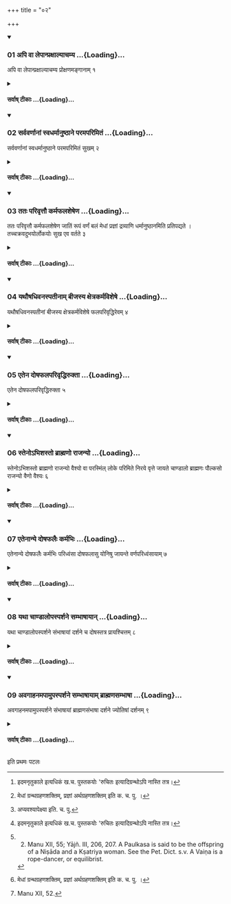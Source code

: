 +++
title = "०२"

+++

<div class="js_include" includetitle="true" newlevelforh1="3" unfilled url="/vedAH_yajuH/taittirIyam/sUtram/ApastambaH/dharma-sUtram/vishvAsa-prastutiH/2/01/02/01_api_vA_lepAnpraxAlyAchamya.md">
<details open><summary><h3>01 अपि वा लेपान्प्रक्षाल्याचम्य ...{Loading}...</h3></summary>

अपि वा लेपान्प्रक्षाल्याचम्य प्रोक्षणमङ्गानाम् १
</details>
</div>
<div class="js_include collapsed" newlevelforh1="4" title="सर्वाष् टीकाः" unfilled url="/vedAH_yajuH/taittirIyam/sUtram/ApastambaH/dharma-sUtram/sarvASh_TIkAH/2/01/02/01_api_vA_lepAnpraxAlyAchamya.md">
<details><summary><h4>सर्वाष् टीकाः ...{Loading}...</h4></summary>
<details><summary>Bühler</summary>

1. Or they shall remove the stains with earth or water, sip water, and sprinkle the body with water.
</details>
<details><summary>हरदत्त-टीका</summary>

##### सूत्रम्
अपि वा लेपान्प्रक्षाल्याऽऽचम्य प्रोक्षणमङ्गानाम् ॥ १ ॥  
##### टिप्पनी
अपि वा रेतसो रजसश्च ये लेपास्तानद्भिर्मृदा च प्रक्षाल्याऽऽचम्य अङ्गानां प्रोक्षणं शिरःप्रभृतीनां कर्तव्यम्[^१] । रुचितो व्यवस्था । यावता प्रयतो मन्यते ॥ १॥  

[^१]: इदमनृतुकाले इत्यधिकं ख.च. पुस्तकयोः 'रुचितः इत्यादिग्रन्थोऽपि नास्ति तत्र।
</details>
</details>
</div>
<div class="js_include" includetitle="true" newlevelforh1="3" unfilled url="/vedAH_yajuH/taittirIyam/sUtram/ApastambaH/dharma-sUtram/vishvAsa-prastutiH/2/01/02/02_sarvavarNAnAM_svadharmAnuShThAne_paramaparimitaM.md">
<details open><summary><h3>02 सर्ववर्णानां स्वधर्मानुष्ठाने परमपरिमितं ...{Loading}...</h3></summary>

सर्ववर्णानां स्वधर्मानुष्ठाने परमपरिमितं सुखम् २
</details>
</div>
<div class="js_include collapsed" newlevelforh1="4" title="सर्वाष् टीकाः" unfilled url="/vedAH_yajuH/taittirIyam/sUtram/ApastambaH/dharma-sUtram/sarvASh_TIkAH/2/01/02/02_sarvavarNAnAM_svadharmAnuShThAne_paramaparimitaM.md">
<details><summary><h4>सर्वाष् टीकाः ...{Loading}...</h4></summary>
<details><summary>Bühler</summary>

2. Men of all castes, if they fulfil their (assigned) duties, enjoy (in heaven) the highest, imperishable bliss.
</details>
<details><summary>हरदत्त-टीका</summary>

##### सूत्रम्
सर्ववर्णानां स्वधर्मानुष्ठाने परमपरिमितं सुखम् ॥२॥  
##### टिप्पनी
सर्वेषामेव वर्णानां ब्राह्मणादीनां चतुर्णां ये स्वधर्मा वर्णप्रयुक्ता आश्रमप्रयुक्ता उभयप्रयुक्ता वा तेषामवैगुण्येनाऽऽन्तादनुष्ठाने सति परमुत्कृष्टं अपरिमितमक्षयं सुखं स्वर्गाख्यं भवति ॥२॥
</details>
</details>
</div>
<div class="js_include" includetitle="true" newlevelforh1="3" unfilled url="/vedAH_yajuH/taittirIyam/sUtram/ApastambaH/dharma-sUtram/vishvAsa-prastutiH/2/01/02/03_tataH_parivRttau_karmaphalasheSheNa.md">
<details open><summary><h3>03 ततः परिवृत्तौ कर्मफलशेषेण ...{Loading}...</h3></summary>

ततः परिवृत्तौ कर्मफलशेषेण जातिं रूपं वर्णं बलं मेधां प्रज्ञां द्रव्याणि धर्मानुष्ठानमिति प्रतिपद्यते । तच्चक्रवदुभयोर्लोकयोः सुख एव वर्तते ३
</details>
</div>
<div class="js_include collapsed" newlevelforh1="4" title="सर्वाष् टीकाः" unfilled url="/vedAH_yajuH/taittirIyam/sUtram/ApastambaH/dharma-sUtram/sarvASh_TIkAH/2/01/02/03_tataH_parivRttau_karmaphalasheSheNa.md">
<details><summary><h4>सर्वाष् टीकाः ...{Loading}...</h4></summary>
<details><summary>Bühler</summary>

3. Afterwards when (a man who has fulfilled his duties) returns to this world, he obtains, by virtue of a remainder of merit, birth in a distinguished family, beauty of form, beauty of complexion, strength, aptitude for learning, wisdom, wealth, and the gift of fulfilling the laws of his (caste and order). Therefore in both worlds he dwells in happiness, (rolling) like a wheel (from the one to the other).
</details>
<details><summary>हरदत्त-टीका</summary>

##### सूत्रम्
ततः परिवृत्तौ कर्मफलशेषेण जातिं रूपं वर्ण बलं मेधां प्रज्ञां द्रव्याणि धर्मानुष्ठानमिति प्रतिपद्यते तच्चक्रवदुभयोर्लोकयोः सुख एव वर्तते ॥ ३ ॥  
###### प्रस्तावः
न केवलमेतावत् । किं तर्हि ?  
##### टिप्पनी
ततः सुखानुभवानन्तरं परिवृत्तिरिह लोके जन्म भवति । तस्यां च कर्मणां यः फलशेषोऽभुक्तोऽशः, तेन जातिं ब्राह्मणादिकां विशिष्टे वा कुले जन्म । रूपं कान्तिम् । वर्ण हेमादितुल्यम् ।  बलं प्रतिपक्षनिग्रहक्षमम् । मेधां [^२] ग्रन्थधारणशक्तिम् । प्रज्ञा अर्थधारणशक्तिम् । द्रव्याणि स्वर्णादीनि । धर्मानुष्ठानम् इतिकरणाद्यच्चान्यदेवं युक्तं तत्सर्वं प्रतिपद्यते । सर्वत्र धर्मशेषो हेतुः । कर्माणि भुज्यमानानि सावशेषाणि भुज्यन्ते । ऐहिकस्य शरीरग्रहणादेरपि कर्मफलत्वात् । धर्मानुष्ठानं प्रतिपद्यत इत्युक्तम् । यदा चैवं तदा सर्ववर्णानां स्वधर्मानुष्ठान इत्यादि प्रतिपद्यत इत्यन्तं पुनर्भवतीत्यनुक्तसिद्धम् । तत् तस्माच्चक्रवदुभयोर्लोकयोरिह चाऽमुस्मिंश्च सुख एव वर्तते न जातु चित् दुःखे वर्तते । सुखानुबन्धेनैवाऽऽवृत्तिर्भवतीत्यर्थः ॥ ३ ॥  

[^२]: मेधां ग्रन्थग्रहणशक्तिम्, प्रज्ञां अर्थग्रहणशक्तिम् इति क. च. पु. ।
</details>
</details>
</div>
<div class="js_include" includetitle="true" newlevelforh1="3" unfilled url="/vedAH_yajuH/taittirIyam/sUtram/ApastambaH/dharma-sUtram/vishvAsa-prastutiH/2/01/02/04_yathauShadhivanaspatInAm_bIjasya_xetrakarmavisheShe.md">
<details open><summary><h3>04 यथौषधिवनस्पतीनाम् बीजस्य क्षेत्रकर्मविशेषे ...{Loading}...</h3></summary>

यथौषधिवनस्पतीनां बीजस्य क्षेत्रकर्मविशेषे फलपरिवृद्धिरेवम् ४
</details>
</div>
<div class="js_include collapsed" newlevelforh1="4" title="सर्वाष् टीकाः" unfilled url="/vedAH_yajuH/taittirIyam/sUtram/ApastambaH/dharma-sUtram/sarvASh_TIkAH/2/01/02/04_yathauShadhivanaspatInAm_bIjasya_xetrakarmavisheShe.md">
<details><summary><h4>सर्वाष् टीकाः ...{Loading}...</h4></summary>
<details><summary>Bühler</summary>

4. As the seed of herbs (and) trees, (sown) in good and well-cultivated soil, gives manifold returns of fruit (even so it is with men who have received the various sacraments).
</details>
<details><summary>हरदत्त-टीका</summary>

##### सूत्रम्
यथौषधिवनस्पतीनां बीजस्य क्षेत्रकर्मविशेषे फलपरिवृद्धिरेवम् ॥ ४ ॥  
###### प्रस्तावः
शरीरोत्पत्तिसंस्कारा[^३]अप्यावश्यका इति दर्शयितुं दृष्टान्तमाह—  
##### टिप्पनी
चलोपोऽत्र द्रष्टव्यः । यथा चौषधीना ब्रीह्यादीनां वनस्पतीनां चाम्रादीनां बीजस्य क्षेत्रविशेषे कर्मविशेषे संस्कारविशेषे च क्षेत्रस्य वा कृम्यादौ कर्मविशेषे फलपरिवद्धिर्भवति । त एव ब्रीह्यादय ऊषर उप्ता न रोहन्ति । कृष्यादिपरिकर्मिते तु क्षेत्रे उप्ताः स्तम्बकरयो भवन्ति । एवं पुरुषेऽपि गर्भाधानादिसंस्कारसम्पन्ने द्रष्टव्यम् ॥ ४॥  

[^३]: अप्यवश्यापेक्ष्या इति. च. पु.
</details>
</details>
</div>
<div class="js_include" includetitle="true" newlevelforh1="3" unfilled url="/vedAH_yajuH/taittirIyam/sUtram/ApastambaH/dharma-sUtram/vishvAsa-prastutiH/2/01/02/05_etena_doShaphalaparivRddhiruktA.md">
<details open><summary><h3>05 एतेन दोषफलपरिवृद्धिरुक्ता ...{Loading}...</h3></summary>

एतेन दोषफलपरिवृद्धिरुक्ता ५
</details>
</div>
<div class="js_include collapsed" newlevelforh1="4" title="सर्वाष् टीकाः" unfilled url="/vedAH_yajuH/taittirIyam/sUtram/ApastambaH/dharma-sUtram/sarvASh_TIkAH/2/01/02/05_etena_doShaphalaparivRddhiruktA.md">
<details><summary><h4>सर्वाष् टीकाः ...{Loading}...</h4></summary>
<details><summary>Bühler</summary>

5. The increase of the results of sins has been explained hereby.
</details>
<details><summary>हरदत्त-टीका</summary>

##### सूत्रम्
एतेन दोषफलपरिवृद्विरुक्ता ॥ ५ ॥  
##### टिप्पनी
एतेनैव न्यायेन दुष्कर्मफलपरिवद्धिरप्युक्ता वेदितव्या । [^१]तत्रोहेन पठनीयम्— सर्ववर्णानां स्वधर्माननुष्ठाने परमपरिमितदुःखम् । ततः परिवृत्तौ कर्मफलशेषेण दुष्टां जात्यादिकामद्रव्यान्तामधर्मानुष्ठानमिति प्रतिपद्यते । तच्चक्रवदुभयोर्दुःख एच वर्तते। यथौषधिवनस्पतीनां बीजस्य क्षेत्रकर्मविशेषाभावे फलहानिरेवमिति ॥५॥   

[^१]: तत्रोक्तं व्यत्ययेन पठनीयम् । इति. घ. पु.
</details>
</details>
</div>
<div class="js_include" includetitle="true" newlevelforh1="3" unfilled url="/vedAH_yajuH/taittirIyam/sUtram/ApastambaH/dharma-sUtram/vishvAsa-prastutiH/2/01/02/06_steno-bhishasto_brAhmaNo_rAjanyo.md">
<details open><summary><h3>06 स्तेनोऽभिशस्तो ब्राह्मणो राजन्यो ...{Loading}...</h3></summary>

स्तेनोऽभिशस्तो ब्राह्मणो राजन्यो वैश्यो वा परस्मिंल् लोके परिमिते निरये वृत्ते जायते चाण्डालो ब्राह्मणः पौल्कसो राजन्यो वैणो वैश्यः ६
</details>
</div>
<div class="js_include collapsed" newlevelforh1="4" title="सर्वाष् टीकाः" unfilled url="/vedAH_yajuH/taittirIyam/sUtram/ApastambaH/dharma-sUtram/sarvASh_TIkAH/2/01/02/06_steno-bhishasto_brAhmaNo_rAjanyo.md">
<details><summary><h4>सर्वाष् टीकाः ...{Loading}...</h4></summary>
<details><summary>Bühler</summary>

6. Thus after having undergone a long punishment in the next world, a person who has stolen (the gold of a Brāhmaṇa) or killed a (Brāhmaṇa) is born again, in case he was a Brāhmaṇa as a Cāṇḍāla, in case he was a Kṣatriya as a Paulkasa, in case he was a Vaiśya as a Vaiṇa. [^1] 


[^1]:  2. Manu XII, 55; Yājñ. III, 206, 207. A Paulkasa is said to be the offspring of a Niṣāda and a Kṣatriya woman. See the Pet. Dict. s.v. A Vaiṇa is a rope-dancer, or equilibrist.
</details>
<details><summary>हरदत्त-टीका</summary>

##### सूत्रम्
स्तेनोऽभिशस्तो ब्राह्मणो राजन्यो वैश्यो वा परस्मिल्लोँकेऽपरिमिते निरये वृत्ते जायते चण्डालो ब्राह्मणः पौल्कसो राजन्यो वैणो वैश्यः ॥ ६ ॥  
##### टिप्पनी
दोषफलपरिवृद्धावुदाहरणमाह—
##### टिप्पनी
स्तेनः सुवर्णचोरः । अभिशस्तो ब्रह्महा स्तेनोऽभिशस्तो वा ब्राह्मणादिरमुष्मिल्लोँकेऽपरिमिते निरये दोषफलमनुभूय तस्मिन् वृत्ते परिक्षीणे ब्राह्मणश्चण्डालो जायते । शूद्रात् ब्राह्मण्यां जातश्चण्डालः, राजन्यः, पौल्कसः । शूद्राक्षत्रियायां जातः पुल्कसः । स एव पौलकसः । प्रज्ञादित्वादण् । वैश्यो, वैणो जायते[^२] वेणुना नर्तको वैणः ॥ ६॥  

[^२]: वेणुनर्तकः स एव वैणः । इति. घ. पु.
</details>
</details>
</div>
<div class="js_include" includetitle="true" newlevelforh1="3" unfilled url="/vedAH_yajuH/taittirIyam/sUtram/ApastambaH/dharma-sUtram/vishvAsa-prastutiH/2/01/02/07_etenAnye_doShaphalaiH_karmabhiH.md">
<details open><summary><h3>07 एतेनान्ये दोषफलैः कर्मभिः ...{Loading}...</h3></summary>

एतेनान्ये दोषफलैः कर्मभिः परिध्वंसा दोषफलासु योनिषु जायन्ते वर्णपरिध्वंसायाम् ७
</details>
</div>
<div class="js_include collapsed" newlevelforh1="4" title="सर्वाष् टीकाः" unfilled url="/vedAH_yajuH/taittirIyam/sUtram/ApastambaH/dharma-sUtram/sarvASh_TIkAH/2/01/02/07_etenAnye_doShaphalaiH_karmabhiH.md">
<details><summary><h4>सर्वाष् टीकाः ...{Loading}...</h4></summary>
<details><summary>Bühler</summary>

7. In the same manner other (sinners) who have become outcasts in consequence of their sinful actions are born again, on account of (these) sins, losing their caste, in the wombs (of various animals). [^2] 


[^2]:  Manu XII, 52.
</details>
<details><summary>हरदत्त-टीका</summary>

##### सूत्रम्
एतेनाऽन्ये दोषफलैः कर्मभिः परिध्वंसा दोषफलासु योनिषु जायन्ते वर्णपरिध्वंसायाम् ॥ ७ ॥  
##### टिप्पनी
वर्णपरिध्वंसा वर्णेभ्यः प्रच्यवनं तस्यां वर्णपरिध्वंसायाम् । यथा ब्राह्मणादयश्चण्डालाद्या जायन्ते । एतेन प्रकारेण स्तेनाभिशस्ताभ्यां अन्येऽपि दोषफलैः कर्मभिर्दोषफलासु सूकरादिषु, योनिषु जायन्ते । परिध्वंसाः स्वजातिपरिभ्रष्टा इत्यर्थः । ते तथाऽवगन्तव्या इति ॥ ७ ॥
</details>
</details>
</div>
<div class="js_include" includetitle="true" newlevelforh1="3" unfilled url="/vedAH_yajuH/taittirIyam/sUtram/ApastambaH/dharma-sUtram/vishvAsa-prastutiH/2/01/02/08_yathA_chANDAlopasparshane_sambhAShAyAn.md">
<details open><summary><h3>08 यथा चाण्डालोपस्पर्शने सम्भाषायान् ...{Loading}...</h3></summary>

यथा चाण्डालोपस्पर्शने संभाषायां दर्शने च दोषस्तत्र प्रायश्चित्तम् ८
</details>
</div>
<div class="js_include collapsed" newlevelforh1="4" title="सर्वाष् टीकाः" unfilled url="/vedAH_yajuH/taittirIyam/sUtram/ApastambaH/dharma-sUtram/sarvASh_TIkAH/2/01/02/08_yathA_chANDAlopasparshane_sambhAShAyAn.md">
<details><summary><h4>सर्वाष् टीकाः ...{Loading}...</h4></summary>
<details><summary>Bühler</summary>

8. As it is sinful to touch a Cāṇḍāla, (so it is also sinful) to speak to him or to look at him. The penance for these (offences will be declared).
</details>
<details><summary>हरदत्त-टीका</summary>

##### सूत्रम्
यथा चण्डालोपस्पर्शने सम्भाषायां दर्शने च दोषस्तत्र प्रायश्चित्तम् ॥ ८॥  
##### टिप्पनी
चण्डालोपोस्पर्शने दोषो भवति । तथा सम्भाषायां दर्शने च । उपसमस्तमपि चण्डालग्रहणमभिसम्बध्यते । तत्र सर्वत्र प्रायश्चित्तं वक्ष्यते ॥८॥
</details>
</details>
</div>
<div class="js_include" includetitle="true" newlevelforh1="3" unfilled url="/vedAH_yajuH/taittirIyam/sUtram/ApastambaH/dharma-sUtram/vishvAsa-prastutiH/2/01/02/09_avagAhanamapAmupasparshane_sambhAShAyAm_brAhmaNasambhAShA.md">
<details open><summary><h3>09 अवगाहनमपामुपस्पर्शने सम्भाषायाम् ब्राह्मणसम्भाषा ...{Loading}...</h3></summary>

अवगाहनमपामुपस्पर्शने संभाषायां ब्राह्मणसंभाषा दर्शने ज्योतिषां दर्शनम् ९
</details>
</div>
<div class="js_include collapsed" newlevelforh1="4" title="सर्वाष् टीकाः" unfilled url="/vedAH_yajuH/taittirIyam/sUtram/ApastambaH/dharma-sUtram/sarvASh_TIkAH/2/01/02/09_avagAhanamapAmupasparshane_sambhAShAyAm_brAhmaNasambhAShA.md">
<details><summary><h4>सर्वाष् टीकाः ...{Loading}...</h4></summary>
<details><summary>Bühler</summary>

9. (The penance) for touching him is to bathe, submerging the whole body; for speaking to him to speak to a Brāhmaṇa; for looking at him to look at the lights (of heaven).
</details>
<details><summary>हरदत्त-टीका</summary>

##### सूत्रम्
अवगाहनमपामुपस्पर्शने ॥९॥  
सम्भाषायां ब्राह्मणसम्भाषा ॥ १० ॥  
दर्शने ज्योतिषां दर्शनम् ॥ ११ ॥  
##### टिप्पनी
उपस्पर्शने सत्यवगाहनमपां प्रायश्चित्तम्। ऋजुनी उत्तरे द्वे सत्रे । अस्मिन् कर्मप्रशंसाप्रकरणे प्रायश्चित्ताभिधानं स्वकर्मव्युतानां निन्दार्थम् । एवंनाम निन्दितश्चण्डालः यस्य दर्शनेऽपि प्रायश्चित्तं स एव जायते स्वकर्मच्युतो ब्राह्मण इति ॥ ९-११ ॥


इत्यास्तम्बधर्मसूत्रवृत्तावुज्वलायां द्वितीयप्रश्ने
द्वितीया कण्डिका ॥२॥  

इति चाऽऽपस्तम्बधर्मसूत्रवृत्तौ हरदत्तविरचितायामुज्ज्वलायां
द्वितीयप्रश्ने प्रथमः पटलः ॥ १॥
</details>
</details>
</div>

   

इति प्रथमः पटलः